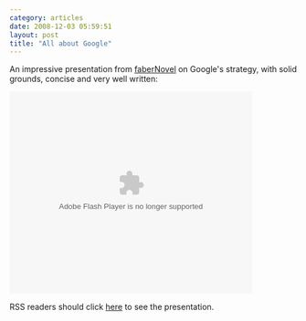 ```yaml
---
category: articles
date: 2008-12-03 05:59:51
layout: post
title: "All about Google"
---
```


<p>An impressive presentation from <a href="http://www.fabernovel.com">faberNovel</a> on Google's strategy, with solid grounds, concise and very well written:</p><div style="width:425px;text-align:left" id="__ss_810243"><object style="margin:0px" width="425" height="355"><param name="movie" value="http://static.slideshare.net/swf/ssplayer2.swf?doc=google14qen-last-version-1228241181867301-9&stripped_title=all-about-google-presentation" /><param name="allowFullScreen" value="true"/><param name="allowScriptAccess" value="always"/><embed src="http://static.slideshare.net/swf/ssplayer2.swf?doc=google14qen-last-version-1228241181867301-9&stripped_title=all-about-google-presentation" type="application/x-shockwave-flash" allowscriptaccess="always" allowfullscreen="true" width="425" height="355"></embed></object></div><p>RSS readers should click <a href="//joaobordalo.com/articles/2008/12/03/all-about-google">here</a> to see the presentation.</p>
